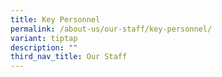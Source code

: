 ```yaml
---
title: Key Personnel
permalink: /about-us/our-staff/key-personnel/
variant: tiptap
description: ""
third_nav_title: Our Staff
---
```

<p></p>